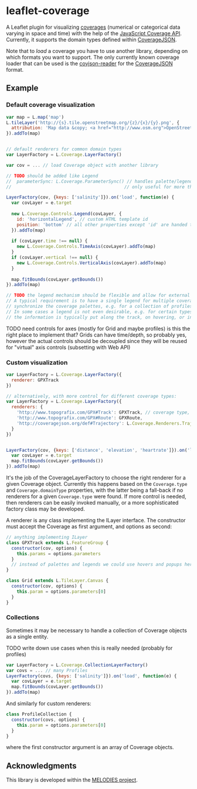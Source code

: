 # leaflet-coverage

A Leaflet plugin for visualizing [coverages](https://en.wikipedia.org/wiki/Coverage_data) (numerical or categorical data varying in space and time) with the help of the [JavaScript Coverage API](https://github.com/neothemachine/coverage-jsapi). Currently, it supports the domain types defined within [CoverageJSON](https://github.com/neothemachine/coveragejson).

Note that to *load* a coverage you have to use another library, depending on which formats you want to support. The only currently known coverage loader that can be used is the [covjson-reader](https://github.com/neothemachine/covjson-reader) for the [CoverageJSON](https://github.com/neothemachine/coveragejson) format.


## Example

### Default coverage visualization

```js
var map = L.map('map')
L.tileLayer('http://{s}.tile.openstreetmap.org/{z}/{x}/{y}.png', {
  attribution: 'Map data &copy; <a href="http://www.osm.org">OpenStreetMap</a>'
}).addTo(map)


// default renderers for common domain types
var LayerFactory = L.Coverage.LayerFactory()

var cov = ... // load Coverage object with another library

// TODO should be added like Legend
//  parameterSync: L.Coverage.ParameterSync() // handles palette/legend merging of same-observedProperty/unit parameters
//                                           // only useful for more than one coverage

LayerFactory(cov, {keys: ['salinity']}).on('load', function(e) {
  var covLayer = e.target
  
  new L.Coverage.Controls.Legend(covLayer, {
    id: 'horizontalLegend', // custom HTML template id
    position: 'bottom' // all other properties except 'id' are handed to the template
  }).addTo(map)
  
  if (covLayer.time !== null) {
  	new L.Coverage.Controls.TimeAxis(covLayer).addTo(map)
  }
  if (covLayer.vertical !== null) {
  	new L.Coverage.Controls.VerticalAxis(covLayer).addTo(map)
  }
  
  map.fitBounds(covLayer.getBounds())
}).addTo(map)

// TODO the legend mechanism should be flexible and allow for external implementations
// A typical requirement is to have a single legend for multiple coverages and
// synchronize the coverage palettes, e.g. for a collection of profiles, or profile-grid comparison.
// In some cases a legend is not even desirable, e.g. for certain types of trajectories like GPX tracks, where
// the information is typically put along the track, on hovering, or in popups.
```

TODO need controls for axes (mostly for Grid and maybe profiles)
     is this the right place to implement that?
     Grids can have time/depth, so probably yes, however the actual controls
     should be decoupled since they will be reused for
     "virtual" axis controls (subsetting with Web API)

### Custom visualization

```js
var LayerFactory = L.Coverage.LayerFactory({
  renderer: GPXTrack
})

// alternatively, with more control for different coverage types:
var LayerFactory = L.Coverage.LayerFactory({
  renderers: {
    'http://www.topografix.com/GPX#Track': GPXTrack, // coverage type, precedence over domain types
    'http://www.topografix.com/GPX#Route': GPXRoute,
    'http://coveragejson.org/def#Trajectory': L.Coverage.Renderers.Trajectory // domain type, fall-back for other trajectory coverages
  }
})


LayerFactory(cov, {keys: ['distance', 'elevation', 'heartrate']}).on('load', function(e) {
  var covLayer = e.target
  map.fitBounds(covLayer.getBounds())
}).addTo(map)

```

It's the job of the CoverageLayerFactory to choose the right renderer for a
given Coverage object. Currently this happens based on the `Coverage.type`
and `Coverage.domainType` properties, with the latter being a fall-back if
no renderers for a given `Coverage.type` were found.
If more control is needed, then renderers can be easily invoked manually, or
a more sophisticated factory class may be developed.

A renderer is any class implementing the ILayer interface. The constructor must accept
the Coverage as first argument, and options as second:

```js
// anything implementing ILayer
class GPXTrack extends L.FeatureGroup {
  constructor(cov, options) {
    this.params = options.parameters
  }
  // instead of palettes and legends we could use hovers and popups here
}

class Grid extends L.TileLayer.Canvas {
  constructor(cov, options) {
    this.param = options.parameters[0]
  }
}
```

### Collections

Sometimes it may be necessary to handle a collection of Coverage objects
as a single entity.

TODO write down use cases when this is really needed (probably for profiles)

```js
var LayerFactory = L.Coverage.CollectionLayerFactory()
var covs = ... // many Profiles
LayerFactory(covs, {keys: ['salinity']}).on('load', function(e) {
  var covLayer = e.target
  map.fitBounds(covLayer.getBounds())
}).addTo(map)
```

And similarly for custom renderers:
```js
class ProfileCollection {
  constructor(covs, options) {
    this.param = options.parameters[0]
  }
}
```
where the first constructor argument is an array of Coverage objects.

## Acknowledgments

This library is developed within the [MELODIES project](http://www.melodiesproject.eu).
